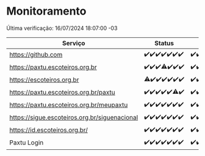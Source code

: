 # Monitoramento

Última verificação: 16/07/2024 18:07:00 -03

|Serviço|Status|Últimas 24h|
|---|---|---|
|https://github.com|<span title="2024-07-09: OK=24">✔️</span><span title="2024-07-10: OK=24">✔️</span><span title="2024-07-11: OK=24">✔️</span><span title="2024-07-12: OK=24">✔️</span><span title="2024-07-13: OK=24">✔️</span><span title="2024-07-14: OK=23">✔️</span><span title="2024-07-15: OK=20">✔️</span>|<span title="15/07/2024 18:07:00 -03 : 200">✔️</span><span title="15/07/2024 19:07:00 -03 : 200">✔️</span><span title="15/07/2024 20:08:00 -03 : 200">✔️</span><span title="15/07/2024 21:34:00 -03 : 200">✔️</span><span title="15/07/2024 22:58:00 -03 : 200">✔️</span><span title="15/07/2024 23:31:00 -03 : 200">✔️</span><span title="16/07/2024 00:10:00 -03 : 200">✔️</span><span title="16/07/2024 01:09:00 -03 : 200">✔️</span><span title="16/07/2024 02:07:00 -03 : 200">✔️</span><span title="16/07/2024 03:10:00 -03 : 200">✔️</span><span title="16/07/2024 04:07:00 -03 : 200">✔️</span><span title="16/07/2024 05:10:00 -03 : 200">✔️</span><span title="16/07/2024 06:08:00 -03 : 200">✔️</span><span title="16/07/2024 07:06:00 -03 : 200">✔️</span><span title="16/07/2024 08:07:00 -03 : 200">✔️</span><span title="16/07/2024 09:12:00 -03 : 200">✔️</span><span title="16/07/2024 10:05:00 -03 : 200">✔️</span><span title="16/07/2024 11:07:00 -03 : 200">✔️</span><span title="16/07/2024 12:06:00 -03 : 200">✔️</span><span title="16/07/2024 13:07:00 -03 : 200">✔️</span><span title="16/07/2024 14:06:00 -03 : 200">✔️</span><span title="16/07/2024 15:09:00 -03 : 200">✔️</span><span title="16/07/2024 16:06:00 -03 : 200">✔️</span><span title="16/07/2024 17:07:00 -03 : 200">✔️</span><span title="16/07/2024 18:07:00 -03 : 200">✔️</span>|
|https://paxtu.escoteiros.org.br|<span title="2024-07-09: OK=24">✔️</span><span title="2024-07-10: OK=24">✔️</span><span title="2024-07-11: OK=24">✔️</span><span title="2024-07-12: OK=23, Falhas=1">⚠️</span><span title="2024-07-13: OK=24">✔️</span><span title="2024-07-14: OK=23">✔️</span><span title="2024-07-15: OK=20">✔️</span>|<span title="15/07/2024 18:07:00 -03 : 200">✔️</span><span title="15/07/2024 19:07:00 -03 : 200">✔️</span><span title="15/07/2024 20:08:00 -03 : 200">✔️</span><span title="15/07/2024 21:34:00 -03 : 200">✔️</span><span title="15/07/2024 22:58:00 -03 : 200">✔️</span><span title="15/07/2024 23:31:00 -03 : 200">✔️</span><span title="16/07/2024 00:10:00 -03 : 200">✔️</span><span title="16/07/2024 01:09:00 -03 : 200">✔️</span><span title="16/07/2024 02:07:00 -03 : 200">✔️</span><span title="16/07/2024 03:10:00 -03 : 200">✔️</span><span title="16/07/2024 04:07:00 -03 : 200">✔️</span><span title="16/07/2024 05:10:00 -03 : 200">✔️</span><span title="16/07/2024 06:08:00 -03 : 200">✔️</span><span title="16/07/2024 07:06:00 -03 : 200">✔️</span><span title="16/07/2024 08:07:00 -03 : 200">✔️</span><span title="16/07/2024 09:12:00 -03 : 200">✔️</span><span title="16/07/2024 10:05:00 -03 : 200">✔️</span><span title="16/07/2024 11:07:00 -03 : 200">✔️</span><span title="16/07/2024 12:06:00 -03 : 200">✔️</span><span title="16/07/2024 13:07:00 -03 : 200">✔️</span><span title="16/07/2024 14:06:00 -03 : 200">✔️</span><span title="16/07/2024 15:09:00 -03 : 200">✔️</span><span title="16/07/2024 16:06:00 -03 : 200">✔️</span><span title="16/07/2024 17:07:00 -03 : 200">✔️</span><span title="16/07/2024 18:07:00 -03 : 200">✔️</span>|
|https://escoteiros.org.br|<span title="2024-07-09: OK=22, Falhas=2">⚠️</span><span title="2024-07-10: OK=24">✔️</span><span title="2024-07-11: OK=24">✔️</span><span title="2024-07-12: OK=24">✔️</span><span title="2024-07-13: OK=24">✔️</span><span title="2024-07-14: OK=23">✔️</span><span title="2024-07-15: OK=20">✔️</span>|<span title="15/07/2024 18:07:00 -03 : 200">✔️</span><span title="15/07/2024 19:07:00 -03 : 200">✔️</span><span title="15/07/2024 20:08:00 -03 : 200">✔️</span><span title="15/07/2024 21:34:00 -03 : 200">✔️</span><span title="15/07/2024 22:58:00 -03 : 200">✔️</span><span title="15/07/2024 23:31:00 -03 : 200">✔️</span><span title="16/07/2024 00:10:00 -03 : 200">✔️</span><span title="16/07/2024 01:09:00 -03 : 200">✔️</span><span title="16/07/2024 02:07:00 -03 : 200">✔️</span><span title="16/07/2024 03:10:00 -03 : 200">✔️</span><span title="16/07/2024 04:07:00 -03 : 200">✔️</span><span title="16/07/2024 05:10:00 -03 : 200">✔️</span><span title="16/07/2024 06:08:00 -03 : 200">✔️</span><span title="16/07/2024 07:06:00 -03 : 200">✔️</span><span title="16/07/2024 08:07:00 -03 : 200">✔️</span><span title="16/07/2024 09:12:00 -03 : 200">✔️</span><span title="16/07/2024 10:05:00 -03 : 200">✔️</span><span title="16/07/2024 11:07:00 -03 : 200">✔️</span><span title="16/07/2024 12:06:00 -03 : 200">✔️</span><span title="16/07/2024 13:07:00 -03 : 200">✔️</span><span title="16/07/2024 14:06:00 -03 : 200">✔️</span><span title="16/07/2024 15:09:00 -03 : 200">✔️</span><span title="16/07/2024 16:06:00 -03 : 200">✔️</span><span title="16/07/2024 17:07:00 -03 : 200">✔️</span><span title="16/07/2024 18:07:00 -03 : 200">✔️</span>|
|https://paxtu.escoteiros.org.br/paxtu|<span title="2024-07-09: OK=24">✔️</span><span title="2024-07-10: OK=24">✔️</span><span title="2024-07-11: OK=24">✔️</span><span title="2024-07-12: OK=24">✔️</span><span title="2024-07-13: OK=24">✔️</span><span title="2024-07-14: OK=22, Falhas=1">⚠️</span><span title="2024-07-15: OK=20">✔️</span>|<span title="15/07/2024 18:07:00 -03 : 200">✔️</span><span title="15/07/2024 19:07:00 -03 : 200">✔️</span><span title="15/07/2024 20:08:00 -03 : 200">✔️</span><span title="15/07/2024 21:34:00 -03 : 200">✔️</span><span title="15/07/2024 22:58:00 -03 : 200">✔️</span><span title="15/07/2024 23:31:00 -03 : 200">✔️</span><span title="16/07/2024 00:10:00 -03 : 200">✔️</span><span title="16/07/2024 01:09:00 -03 : 200">✔️</span><span title="16/07/2024 02:07:00 -03 : 200">✔️</span><span title="16/07/2024 03:10:00 -03 : 200">✔️</span><span title="16/07/2024 04:07:00 -03 : 200">✔️</span><span title="16/07/2024 05:10:00 -03 : 200">✔️</span><span title="16/07/2024 06:08:00 -03 : 200">✔️</span><span title="16/07/2024 07:06:00 -03 : 200">✔️</span><span title="16/07/2024 08:07:00 -03 : 200">✔️</span><span title="16/07/2024 09:12:00 -03 : 200">✔️</span><span title="16/07/2024 10:05:00 -03 : 200">✔️</span><span title="16/07/2024 11:07:00 -03 : 200">✔️</span><span title="16/07/2024 12:06:00 -03 : 200">✔️</span><span title="16/07/2024 13:07:00 -03 : 200">✔️</span><span title="16/07/2024 14:06:00 -03 : 200">✔️</span><span title="16/07/2024 15:09:00 -03 : 200">✔️</span><span title="16/07/2024 16:07:00 -03 : 200">✔️</span><span title="16/07/2024 17:07:00 -03 : 200">✔️</span><span title="16/07/2024 18:07:00 -03 : 200">✔️</span>|
|https://paxtu.escoteiros.org.br/meupaxtu|<span title="2024-07-09: OK=24">✔️</span><span title="2024-07-10: OK=24">✔️</span><span title="2024-07-11: OK=24">✔️</span><span title="2024-07-12: OK=24">✔️</span><span title="2024-07-13: OK=24">✔️</span><span title="2024-07-14: OK=23">✔️</span><span title="2024-07-15: OK=20">✔️</span>|<span title="15/07/2024 18:07:00 -03 : 200">✔️</span><span title="15/07/2024 19:07:00 -03 : 200">✔️</span><span title="15/07/2024 20:08:00 -03 : 200">✔️</span><span title="15/07/2024 21:34:00 -03 : 200">✔️</span><span title="15/07/2024 22:58:00 -03 : 200">✔️</span><span title="15/07/2024 23:31:00 -03 : 200">✔️</span><span title="16/07/2024 00:10:00 -03 : 200">✔️</span><span title="16/07/2024 01:09:00 -03 : 200">✔️</span><span title="16/07/2024 02:07:00 -03 : 200">✔️</span><span title="16/07/2024 03:10:00 -03 : 200">✔️</span><span title="16/07/2024 04:07:00 -03 : 200">✔️</span><span title="16/07/2024 05:10:00 -03 : 200">✔️</span><span title="16/07/2024 06:08:00 -03 : 200">✔️</span><span title="16/07/2024 07:06:00 -03 : 200">✔️</span><span title="16/07/2024 08:07:00 -03 : 200">✔️</span><span title="16/07/2024 09:12:00 -03 : 200">✔️</span><span title="16/07/2024 10:05:00 -03 : 200">✔️</span><span title="16/07/2024 11:07:00 -03 : 200">✔️</span><span title="16/07/2024 12:06:00 -03 : 200">✔️</span><span title="16/07/2024 13:07:00 -03 : 200">✔️</span><span title="16/07/2024 14:06:00 -03 : 200">✔️</span><span title="16/07/2024 15:09:00 -03 : 200">✔️</span><span title="16/07/2024 16:07:00 -03 : 200">✔️</span><span title="16/07/2024 17:07:00 -03 : 200">✔️</span><span title="16/07/2024 18:07:00 -03 : 200">✔️</span>|
|https://sigue.escoteiros.org.br/siguenacional|<span title="2024-07-09: OK=24">✔️</span><span title="2024-07-10: OK=24">✔️</span><span title="2024-07-11: OK=24">✔️</span><span title="2024-07-12: OK=24">✔️</span><span title="2024-07-13: OK=24">✔️</span><span title="2024-07-14: OK=23">✔️</span><span title="2024-07-15: OK=20">✔️</span>|<span title="15/07/2024 18:07:00 -03 : 200">✔️</span><span title="15/07/2024 19:07:00 -03 : 200">✔️</span><span title="15/07/2024 20:08:00 -03 : 200">✔️</span><span title="15/07/2024 21:34:00 -03 : 200">✔️</span><span title="15/07/2024 22:58:00 -03 : 200">✔️</span><span title="15/07/2024 23:31:00 -03 : 200">✔️</span><span title="16/07/2024 00:10:00 -03 : 200">✔️</span><span title="16/07/2024 01:09:00 -03 : 200">✔️</span><span title="16/07/2024 02:07:00 -03 : 200">✔️</span><span title="16/07/2024 03:10:00 -03 : 200">✔️</span><span title="16/07/2024 04:07:00 -03 : 200">✔️</span><span title="16/07/2024 05:10:00 -03 : 200">✔️</span><span title="16/07/2024 06:08:00 -03 : 200">✔️</span><span title="16/07/2024 07:06:00 -03 : 200">✔️</span><span title="16/07/2024 08:07:00 -03 : 200">✔️</span><span title="16/07/2024 09:12:00 -03 : 200">✔️</span><span title="16/07/2024 10:05:00 -03 : 200">✔️</span><span title="16/07/2024 11:07:00 -03 : 200">✔️</span><span title="16/07/2024 12:06:00 -03 : 200">✔️</span><span title="16/07/2024 13:07:00 -03 : 200">✔️</span><span title="16/07/2024 14:06:00 -03 : 200">✔️</span><span title="16/07/2024 15:09:00 -03 : 200">✔️</span><span title="16/07/2024 16:07:00 -03 : 200">✔️</span><span title="16/07/2024 17:07:00 -03 : 200">✔️</span><span title="16/07/2024 18:07:00 -03 : 200">✔️</span>|
|https://id.escoteiros.org.br/|<span title="2024-07-09: OK=24">✔️</span><span title="2024-07-10: OK=24">✔️</span><span title="2024-07-11: OK=24">✔️</span><span title="2024-07-12: OK=24">✔️</span><span title="2024-07-13: OK=24">✔️</span><span title="2024-07-14: OK=23">✔️</span><span title="2024-07-15: OK=20">✔️</span>|<span title="15/07/2024 18:07:00 -03 : 200">✔️</span><span title="15/07/2024 19:07:00 -03 : 200">✔️</span><span title="15/07/2024 20:08:00 -03 : 200">✔️</span><span title="15/07/2024 21:34:00 -03 : 200">✔️</span><span title="15/07/2024 22:58:00 -03 : 200">✔️</span><span title="15/07/2024 23:31:00 -03 : 200">✔️</span><span title="16/07/2024 00:10:00 -03 : 200">✔️</span><span title="16/07/2024 01:09:00 -03 : 200">✔️</span><span title="16/07/2024 02:07:00 -03 : 200">✔️</span><span title="16/07/2024 03:10:00 -03 : 200">✔️</span><span title="16/07/2024 04:07:00 -03 : 200">✔️</span><span title="16/07/2024 05:10:00 -03 : 200">✔️</span><span title="16/07/2024 06:09:00 -03 : 200">✔️</span><span title="16/07/2024 07:06:00 -03 : 200">✔️</span><span title="16/07/2024 08:07:00 -03 : 200">✔️</span><span title="16/07/2024 09:12:00 -03 : 200">✔️</span><span title="16/07/2024 10:05:00 -03 : 200">✔️</span><span title="16/07/2024 11:07:00 -03 : 200">✔️</span><span title="16/07/2024 12:06:00 -03 : 200">✔️</span><span title="16/07/2024 13:07:00 -03 : 200">✔️</span><span title="16/07/2024 14:06:00 -03 : 200">✔️</span><span title="16/07/2024 15:09:00 -03 : 200">✔️</span><span title="16/07/2024 16:07:00 -03 : 200">✔️</span><span title="16/07/2024 17:07:00 -03 : 200">✔️</span><span title="16/07/2024 18:07:00 -03 : 200">✔️</span>|
|Paxtu Login|<span title="2024-07-09: OK=24">✔️</span><span title="2024-07-10: OK=24">✔️</span><span title="2024-07-11: OK=24">✔️</span><span title="2024-07-12: OK=24">✔️</span><span title="2024-07-13: OK=24">✔️</span><span title="2024-07-14: OK=23">✔️</span><span title="2024-07-15: OK=20">✔️</span>|<span title="15/07/2024 18:07:00 -03 : 200">✔️</span><span title="15/07/2024 19:07:00 -03 : 200">✔️</span><span title="15/07/2024 20:08:00 -03 : 200">✔️</span><span title="15/07/2024 21:34:00 -03 : 200">✔️</span><span title="15/07/2024 22:58:00 -03 : 200">✔️</span><span title="15/07/2024 23:31:00 -03 : 200">✔️</span><span title="16/07/2024 00:10:00 -03 : 200">✔️</span><span title="16/07/2024 01:09:00 -03 : 200">✔️</span><span title="16/07/2024 02:07:00 -03 : 200">✔️</span><span title="16/07/2024 03:10:00 -03 : 200">✔️</span><span title="16/07/2024 04:07:00 -03 : 200">✔️</span><span title="16/07/2024 05:10:00 -03 : 200">✔️</span><span title="16/07/2024 06:09:00 -03 : 200">✔️</span><span title="16/07/2024 07:06:00 -03 : 200">✔️</span><span title="16/07/2024 08:07:00 -03 : 200">✔️</span><span title="16/07/2024 09:12:00 -03 : 200">✔️</span><span title="16/07/2024 10:05:00 -03 : 200">✔️</span><span title="16/07/2024 11:07:00 -03 : 200">✔️</span><span title="16/07/2024 12:06:00 -03 : 200">✔️</span><span title="16/07/2024 13:07:00 -03 : 200">✔️</span><span title="16/07/2024 14:06:00 -03 : 200">✔️</span><span title="16/07/2024 15:09:00 -03 : 200">✔️</span><span title="16/07/2024 16:07:00 -03 : 200">✔️</span><span title="16/07/2024 17:07:00 -03 : 200">✔️</span><span title="16/07/2024 18:07:00 -03 : 200">✔️</span>|
